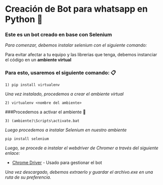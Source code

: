 # Creación de Bot para whatsapp en Python 🚀

### Este es un bot creado en base con Selenium 

_Para comenzar, debemos instalar selenium con el siguiente comando:_ 

Para evitar afectar a tu equipo y las librerias que tenga, debemos instanciar el código en 
un **ambiente virtual**

### Para esto, usaremos el siguiente comando: 📋
```
1) pip install virtualenv 
```

_Una vez instalado, procedemos a crear el ambiente virtual_
```
2) virtualenv <nombre del ambiente>
```

###Procedemos a activar el ambiente 🔧
```
3) (ambiente)\Scripts\activate.bat 
```

_Luego procedemos a instalar Selenium en nuestro ambiente_
```
pip install selenium 
```

_Luego, se procede a instalar el webdriver de Chromer a través del siguiente enlace:_

* [Chrome Driver](https://chromedriver.storage.googleapis.com/index.html?path=92.0.4515.43/) - Usado para gestionar el bot

_Una vez descargado, debemos extraerlo y guardar el archivo.exe en una ruta de su preferencia._ 






